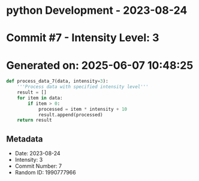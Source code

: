 ﻿# python Development - 2023-08-24
# Commit #7 - Intensity Level: 3
# Generated on: 2025-06-07 10:48:25
```python
def process_data_7(data, intensity=3):
    '''Process data with specified intensity level'''
    result = []
    for item in data:
        if item > 0:
            processed = item * intensity + 10
            result.append(processed)
    return result
```
## Metadata
- Date: 2023-08-24
- Intensity: 3
- Commit Number: 7
- Random ID: 1990777966
